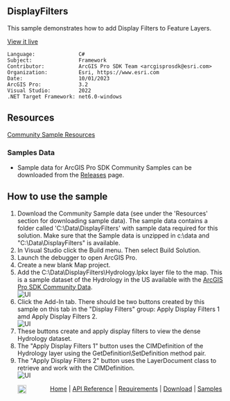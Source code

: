 ## DisplayFilters

<!-- TODO: Write a brief abstract explaining this sample -->
This sample demonstrates how to add Display Filters to Feature Layers.  
  


<a href="https://pro.arcgis.com/en/pro-app/sdk/" target="_blank">View it live</a>

<!-- TODO: Fill this section below with metadata about this sample-->
```
Language:              C#
Subject:               Framework
Contributor:           ArcGIS Pro SDK Team <arcgisprosdk@esri.com>
Organization:          Esri, https://www.esri.com
Date:                  10/01/2023
ArcGIS Pro:            3.2
Visual Studio:         2022
.NET Target Framework: net6.0-windows
```

## Resources

[Community Sample Resources](https://github.com/Esri/arcgis-pro-sdk-community-samples#resources)

### Samples Data

* Sample data for ArcGIS Pro SDK Community Samples can be downloaded from the [Releases](https://github.com/Esri/arcgis-pro-sdk-community-samples/releases) page.  

## How to use the sample
<!-- TODO: Explain how this sample can be used. To use images in this section, create the image file in your sample project's screenshots folder. Use relative url to link to this image using this syntax: ![My sample Image](FacePage/SampleImage.png) -->
1. Download the Community Sample data (see under the 'Resources' section for downloading sample data).  The sample data contains a folder called 'C:\Data\DisplayFilters' with sample data required for this solution.  Make sure that the Sample data is unzipped in c:\data and "C:\Data\DisplayFilters" is available.
2. In Visual Studio click the Build menu. Then select Build Solution.    
3. Launch the debugger to open ArcGIS Pro.  
4. Create a new blank Map project.   
5. Add the C:\Data\DisplayFilters\Hydrology.lpkx layer file to the map. This is a sample dataset of the Hydrology in the US available with the [ArcGIS Pro SDK Community Data](https://github.com/Esri/arcgis-pro-sdk-community-samples#samples-data).  
     ![UI](screenshots/Hydrology.PNG)  
6. Click the Add-In tab.  There should be two buttons created by this sample on this tab in the "Display Filters" group: Apply Display Filters 1 amd Apply Display Filters 2.  
     ![UI](screenshots/buttons.PNG)  
7. These buttons create and apply display filters to view the dense Hydrology dataset.   
8. The "Apply Display Filters 1" button uses the CIMDefinition of the Hydrology layer using the GetDefinition\SetDefinition method pair.   
9. The "Apply Display Filters 2" button uses the LayerDocument class to retrieve and work with the CIMDefinition.  
     ![UI](screenshots/DisplayFilter.PNG)  
  

<!-- End -->

&nbsp;&nbsp;&nbsp;&nbsp;&nbsp;&nbsp;<img src="https://esri.github.io/arcgis-pro-sdk/images/ArcGISPro.png"  alt="ArcGIS Pro SDK for Microsoft .NET Framework" height = "20" width = "20" align="top"  >
&nbsp;&nbsp;&nbsp;&nbsp;&nbsp;&nbsp;&nbsp;&nbsp;&nbsp;&nbsp;&nbsp;&nbsp;
[Home](https://github.com/Esri/arcgis-pro-sdk/wiki) | <a href="https://pro.arcgis.com/en/pro-app/latest/sdk/api-reference" target="_blank">API Reference</a> | [Requirements](https://github.com/Esri/arcgis-pro-sdk/wiki#requirements) | [Download](https://github.com/Esri/arcgis-pro-sdk/wiki#installing-arcgis-pro-sdk-for-net) | <a href="https://github.com/esri/arcgis-pro-sdk-community-samples" target="_blank">Samples</a>
